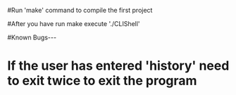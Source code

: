 #Run 'make' command to compile the first project

#After you have run make execute './CLIShell'


#Known Bugs---
#	If the user has entered 'history' need to exit twice to exit the program
#	
